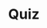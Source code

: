 ---
title: "Quiz"
passing_percentage: 70
type: "test"
questions:
  - id: "q1"
    text: "Which namespace is Istio deployed in by default?"
    type: "single-answer"
    marks: 2
    options:
      - id: "a"
        text: "default"
      - id: "b"
        text: "istio-system"
        is_correct: true
      - id: "c"
        text: "kube-system"
      - id: "d"
        text: "istio-control-plane"
  - id: "q2"
    text: "Which tools can be used to install Istio?"
    type: "multiple-answers"
    marks: 2
    options:
      - id: "a"
        text: "Meshery from the Lifecycle menu"
        is_correct: true
      - id: "b"
        text: "istioctl with demo profile"
        is_correct: true
      - id: "c"
        text: "kubectl apply with manual YAML file configuration"
  - id: "q3"
    text: "Which CLI tool is used for Istio management and verification?" 
    type: "short_answer" 
    marks: 2
    correct_answer: "istioctl" 
---